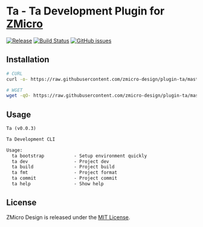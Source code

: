 # Ta - Ta Development Plugin for [ZMicro](https://github.com/zcorky/zmicro)

[![Release](https://img.shields.io/github/tag/zmicro-design/plugin-ta.svg?label=Release)](https://github.com/zmicro-design/plugin-ta/tags)
[![Build Status](https://github.com/zmicro-design/plugin-ta/actions/workflows/test.yml/badge.svg?branch=master)](https://github.com/zmicro-design/plugin-ta/actions/workflows/test.yml)
[![GitHub issues](https://img.shields.io/github/issues/zmicro-design/plugin-ta.svg)](https://github.com/zmicro-design/plugin-ta/issues)


## Installation

```bash
# CURL
curl -o- https://raw.githubusercontent.com/zmicro-design/plugin-ta/master/install | bash

# WGET
wget -qO- https://raw.githubusercontent.com/zmicro-design/plugin-ta/master/install | bash
```

## Usage

```markdown
Ta (v0.0.3)

Ta Development CLI 

Usage:
  ta bootstrap           - Setup environment quickly
  ta dev                 - Project dev
  ta build               - Project build
  ta fmt                 - Project format
  ta commit              - Project commit
  ta help                - Show help
```

## License
ZMicro Design is released under the [MIT License](./LICENSE).
